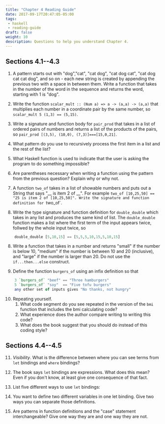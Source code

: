 ```yaml
---
title: "Chapter 4 Reading Guide"
date: 2017-09-17T20:47:05-05:00
tags: 
 - haskell
 - reading-guide
draft: false
weight: 10
description: Questions to help you understand Chapter 4.
---
```


## Sections 4.1--4.3

1. A pattern starts out with "dog","cat", "cat dog", "cat dog cat", "cat dog cat cat dog", and so on - each new string is created by appending the previous two with a space in between them. Write a function that takes in the number of the word in the sequence and returns the word, starting with 1 is "dog".

2. Write the function `scalar_mult :: (Num a) => a -> (a,a) -> (a,a)` that multiplies each number in a coordinate pair by the same number, so `scalar_mult 5 (1,3) == (5,15)`.

3. Write a signature and function body for `pair_prod` that takes in a list of ordered pairs of numbers and returns a list of the products of the pairs, so `pair_prod [(3,5), (10,0), (7,3)]===[15,0,21]`.

4. What pattern do you use to recursively process the first item in a list and the rest of the list?

5. What Haskell function is used to indicate that the user is asking the program to do something impossible?

6. Are parentheses necessary when writing a function using the pattern from the previous question? Explain why or why not.

7. A function `two_of` takes in a list of showable numbers and puts out a String that says "__ is item 2 of __". For example `two_of [10,25,50] == "25 is item 2 of [10,25,50]". Write the signature and function definition for `two_of`.

7. Write the type signature and function definition for `double_double` which takes in any list and produces the same kind of list. The `double_double` function makes a list where the first term of the input appears twice, follwed by the whole input twice, so 
```haskell
    double_double [5,10,15] == [5,5,5,10,15,5,10,15]
```
8. Write a function that takes in a number and returns "small" if the number is below 10, "medium" if the number is between 10 and 20 (inclusive), and "large" if the number is larger than 20. Do not use the `if...then...else` construct.

9. Define the function `burgers_of` using an infix definition so that
```haskell
    3 `burgers_of` "beef" == "Three hamburgers"
    5 `burgers_of` "soy"  == "Five tofu burgers"
    any other set of inputs gives "No thanks, not hungry"
```
10. Repeating yourself.
    1. What code segment do you see repeated in the version of the `bmi` function that includes the bmi calculating code? 
    2. What experience does the author compare writing to writing this code?
    3. What does the book suggest that you should do instead of this coding style?

## Sections 4.4--4.5

11. _Visibility_. What is the difference between where you can see terms from `let` bindings and `where` bindings?

12. The book says `let` bindings are expressions. What does this mean? Even if you don't know, at least give one consequence of that fact.

13. List five different ways to use `let` bindings:

14. You want to define two different variables in one let binding. Give two ways you can separate those definitions.

16. Are patterns in function definitions and the "case" statement interchangeable? Give one way they are and one way they are not.

<!-- 15. Write a function that takes in a string and puts out a string
"localhost" should produce "127.0.0.1"
"(anything).cps.k12.il.us" should produce "wyoung.org"
-->

